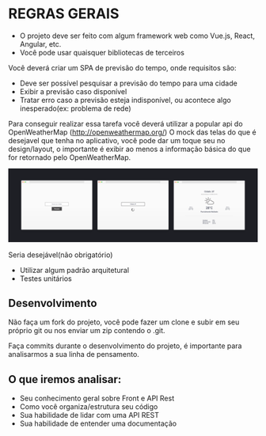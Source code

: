 # REGRAS GERAIS

- O projeto deve ser feito com algum framework web como Vue.js, React, Angular, etc.
- Você pode usar quaisquer bibliotecas de terceiros

Você deverá criar um SPA de previsão do tempo, onde requisitos são:

- Deve ser possível pesquisar a previsão do tempo para uma cidade
- Exibir a previsão caso disponível
- Tratar erro caso a previsão esteja indisponível, ou acontece algo inesperado(ex: problema de rede)

Para conseguir realizar essa tarefa você deverá utilizar a popular api do OpenWeatherMap (http://openweathermap.org/)
O mock das telas do que é desejavel que tenha no aplicativo, você pode dar um toque seu no design/layout, o importante é exibir ao menos a informação básica do que for retornado pelo OpenWeatherMap.

<img src="test01.png" />

Seria desejável(não obrigatório)
- Utilizar algum padrão arquitetural
- Testes unitários

## Desenvolvimento

Não faça um fork do projeto, você pode fazer um clone e subir em seu próprio git ou nos enviar um zip contendo o .git.

Faça commits durante o desenvolvimento do projeto, é importante para analisarmos a sua linha de pensamento.

## O que iremos analisar:
- Seu conhecimento geral sobre Front e API Rest
- Como você organiza/estrutura seu código
- Sua habilidade de lidar com uma API REST
- Sua habilidade de entender uma documentação

